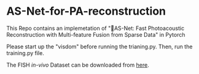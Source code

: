 # AS-Net-for-PA-reconstruction
This Repo contains an implemetation of "AS-Net: Fast Photoacoustic Reconstruction with Multi-feature Fusion from Sparse Data" in Pytorch

Please start up the "visdom" before running the trianing.py. Then, run the training.py file.

The FISH *in-vivo* Dataset can be downloaded from [here](http://www.hislab.cn/).
